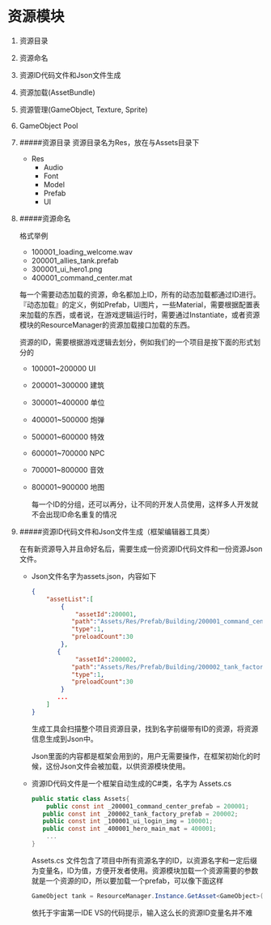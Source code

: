 # 资源模块

1. 资源目录
2. 资源命名
3. 资源ID代码文件和Json文件生成
4. 资源加载(AssetBundle)
5. 资源管理(GameObject, Texture, Sprite)
6. GameObject Pool



1. #####资源目录
   资源目录名为Res，放在与Assets目录下

   - Res
     - Audio
     - Font
     - Model
     - Prefab
     - UI

2. #####资源命名

   格式举例

   - 100001_loading_welcome.wav
   - 200001_allies_tank.prefab
   - 300001_ui_hero1.png
   - 400001_command_center.mat

   每一个需要动态加载的资源，命名都加上ID，所有的动态加载都通过ID进行。『动态加载』的定义，例如Prefab，UI图片，一些Material，需要根据配置表来加载的东西，或者说，在游戏逻辑运行时，需要通过Instantiate，或者资源模块的ResourceManager的资源加载接口加载的东西。

   资源的ID，需要根据游戏逻辑去划分，例如我们的一个项目是按下面的形式划分的

   - 100001~200000    UI

   - 200001~300000    建筑

   - 300001~400000    单位

   - 400001~500000    炮弹

   - 500001~600000    特效

   - 600001~700000    NPC

   - 700001~800000    音效

   - 800001~900000    地图

     每一个ID的分组，还可以再分，让不同的开发人员使用，这样多人开发就不会出现ID命名重复的情况

3. #####资源ID代码文件和Json文件生成（框架编辑器工具类）

   在有新资源导入并且命好名后，需要生成一份资源ID代码文件和一份资源Json文件。

   - Json文件名字为assets.json，内容如下

     ```json
     {
         "assetList":[
             {
                 "assetId":200001,
               	"path":"Assets/Res/Prefab/Building/200001_command_center.prefab",
               	"type":1,
               	"preloadCount":30
             },
           	{
                 "assetId":200002,
               	"path":"Assets/Res/Prefab/Building/200002_tank_factory.prefab",
               	"type":1,
               	"preloadCount":30
             }
           	...
         ]
     }
     ```

     生成工具会扫描整个项目资源目录，找到名字前缀带有ID的资源，将资源信息生成到Json中。

     Json里面的内容都是框架会用到的，用户无需要操作，在框架初始化的时候，这份Json文件会被加载，以供资源模块使用。

   - 资源ID代码文件是一个框架自动生成的C#类，名字为 Assets.cs

     ```c#
     public static class Assets{
         public const int _200001_command_center_prefab = 200001;
       	public const int _200002_tank_factory_prefab = 200002;
       	public const int _100001_ui_login_img = 100001;
       	public const int _400001_hero_main_mat = 400001;
         ...
     }
     ```

     Assets.cs 文件包含了项目中所有资源名字的ID，以资源名字和一定后缀为变量名，ID为值，方便开发者使用。资源模块加载一个资源需要的参数就是一个资源的ID，所以要加载一个prefab，可以像下面这样

     ```c#
     GameObject tank = ResourceManager.Instance.GetAsset<GameObject>(Assets._20001_command_center_prefab);
     ```

     依托于宇宙第一IDE VS的代码提示，输入这么长的资源ID变量名并不难


